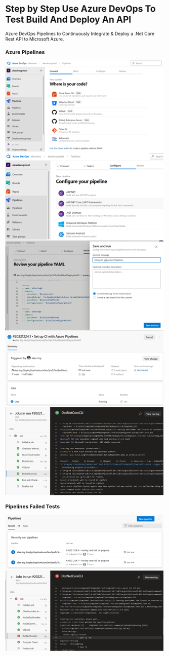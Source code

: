 # Step by Step Use Azure DevOps To Test Build And Deploy An API

Azure DevOps Pipelines to Continuously Integrate & Deploy a .Net Core Rest API to Microsoft Azure.


### Azure Pipelines

<img src="/pictures/create_pipeline.png" title="create pipeline"  width="500">
<img src="/pictures/choose_asp_net_core.png" title="choose asp net core"  width="500">
<img src="/pictures/save_run.png" title="save_run"  width="500">
<img src="/pictures/pipeline_running.png" title="pipeline running"  width="500">
<img src="/pictures/pipeline_tests.png" title="pipeline tests"  width="500">


### Pipelines Failed Tests

<img src="/pictures/pipeline_fail_test.png" title="pipeline fail test on purpose"  width="500">
<img src="/pictures/pipeline_test_failed.png" title="pipeline failed test"  width="500">
